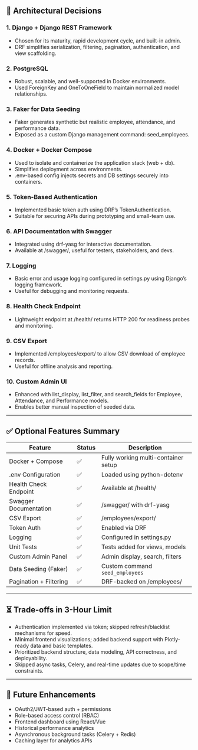 ## 🧠 Architectural Decisions

### 1. Django + Django REST Framework
- Chosen for its maturity, rapid development cycle, and built-in admin.
- DRF simplifies serialization, filtering, pagination, authentication, and view scaffolding.

### 2. PostgreSQL
- Robust, scalable, and well-supported in Docker environments.
- Used ForeignKey and OneToOneField to maintain normalized model relationships.

### 3. Faker for Data Seeding
- Faker generates synthetic but realistic employee, attendance, and performance data.
- Exposed as a custom Django management command: seed_employees.

### 4. Docker + Docker Compose
- Used to isolate and containerize the application stack (web + db).
- Simplifies deployment across environments.
- .env-based config injects secrets and DB settings securely into containers.

### 5. Token-Based Authentication
- Implemented basic token auth using DRF’s TokenAuthentication.
- Suitable for securing APIs during prototyping and small-team use.

### 6. API Documentation with Swagger
- Integrated using drf-yasg for interactive documentation.
- Available at /swagger/, useful for testers, stakeholders, and devs.

### 7. Logging
- Basic error and usage logging configured in settings.py using Django’s logging framework.
- Useful for debugging and monitoring requests.

### 8. Health Check Endpoint
- Lightweight endpoint at /health/ returns HTTP 200 for readiness probes and monitoring.

### 9. CSV Export
- Implemented /employees/export/ to allow CSV download of employee records.
- Useful for offline analysis and reporting.

### 10. Custom Admin UI
- Enhanced with list_display, list_filter, and search_fields for Employee, Attendance, and Performance models.
- Enables better manual inspection of seeded data.

---

## ✅ Optional Features Summary

| Feature                 | Status | Description |
|-------------------------|--------|-------------|
| Docker + Compose        | ✅     | Fully working multi-container setup |
| .env Configuration      | ✅     | Loaded using python-dotenv |
| Health Check Endpoint   | ✅     | Available at /health/ |
| Swagger Documentation   | ✅     | /swagger/ with drf-yasg |
| CSV Export              | ✅     | /employees/export/ |
| Token Auth              | ✅     | Enabled via DRF |
| Logging                 | ✅     | Configured in settings.py |
| Unit Tests              | ✅     | Tests added for views, models |
| Custom Admin Panel      | ✅     | Admin display, search, filters |
| Data Seeding (Faker)    | ✅     | Custom command `seed_employees` |
| Pagination + Filtering  | ✅     | DRF-backed on /employees/ |

---

## ⏳ Trade-offs in 3-Hour Limit

- Authentication implemented via token; skipped refresh/blacklist mechanisms for speed.
- Minimal frontend visualizations; added backend support with Plotly-ready data and basic templates.
- Prioritized backend structure, data modeling, API correctness, and deployability.
- Skipped async tasks, Celery, and real-time updates due to scope/time constraints.

---

## 🌱 Future Enhancements

- OAuth2/JWT-based auth + permissions
- Role-based access control (RBAC)
- Frontend dashboard using React/Vue
- Historical performance analytics
- Asynchronous background tasks (Celery + Redis)
- Caching layer for analytics APIs
